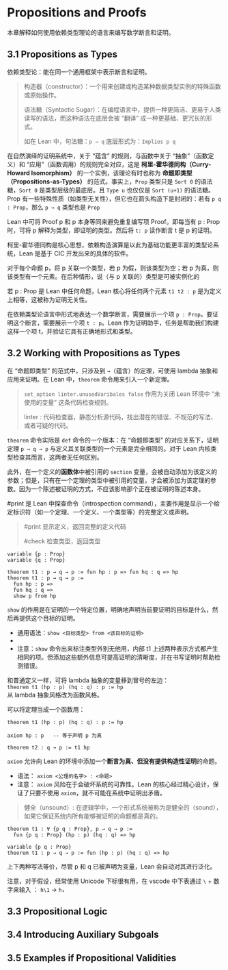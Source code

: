# Propositions and Proofs

本章解释如何使用依赖类型理论的语言来编写数学断言和证明。

## 3.1 Propositions as Types

依赖类型论：能在同一个通用框架中表示断言和证明。

> 构造器（constructor）：一个用来创建或构造某种数据类型实例的特殊函数或原始操作。
>
> 语法糖（Syntactic Sugar）：在编程语言中，提供一种更简洁、更易于人类读写的语法，而这种语法在底层会被 “翻译” 成一种更基础、更冗长的形式。
>
> 如在 Lean 中，句法糖：`p → q` 底层形式为：`Implies p q`

在自然演绎的证明系统中，关于 “蕴含” 的规则，与函数中关于 “抽象”（函数定义）和 “应用”（函数调用）的规则完全对应，这是 **柯里-霍华德同构（Curry-Howard Isomorphism）** 的一个实例，该理论有时也称为 **命题即类型（Propositions-as-Types）** 的范式。事实上，`Prop` 类型只是 `Sort 0` 的语法糖，`Sort 0` 是类型层级的最底层。且 `Type u` 也仅仅是 `Sort (u+1)` 的语法糖。Prop 有一些特殊性质（如类型无关性），但它也在箭头构造下是封闭的：若有 `p q : Prop`，那么 `p → q` 类型也是 `Prop`

Lean 中可将 Proof p 和 p 本身等同来避免重复编写项 Proof。即每当有 p : Prop 时，可将 p 解释为类型，即证明的类型。然后将 `t: p` 读作断言 t 是 p 的证明。

柯里-霍华德同构是核心思想，依赖构造演算是以此为基础功能更丰富的类型论系统，Lean 是基于 CIC 开发出来的具体的软件。

对于每个命题 p，将 p 关联一个类型，若 p 为假，则该类型为空；若 p 为真，则该类型有一个元素。在后种情形，说（与 p 关联的）类型是可被实例化的

若 p : Prop 是 Lean 中任何命题，Lean 核心将任何两个元素 `t1 t2 : p` 是为定义上相等，这被称为证明无关性。

在依赖类型论语言中形式地表达一个数学断言，需要展示一个项 `p : Prop`。要证明这个断言，需要展示一个项 `t : p`。Lean 作为证明助手，任务是帮助我们构建这样一个项 t，并验证它具有正确地形式和类型。

## 3.2 Working with Propositions as Types

在 “命题即类型” 的范式中，只涉及到 `→`（蕴含）的定理，可使用 lambda 抽象和应用来证明。在 Lean 中，`theorem` 命令用来引入一个新定理。 

> `set_option linter.unusedVaribales false` 作用为关闭 Lean 环境中 “未使用的变量” 这条代码检查规则。
>
> linter : 代码检查器，静态分析源代码，找出潜在的错误、不规范的写法、或者可疑的代码。

`theorem` 命令实际是 `def` 命令的一个版本：在 “命题即类型” 的对应关系下，证明定理 `p → q → p` 与定义其关联类型的一个元素是完全相同的。对于 Lean 内核类型检查其而言，这两者无任何区别。

此外，在一个定义的**函数体**中被引用的 `section` 变量，会被自动添加为该定义的参数；但是，只有在一个定理的类型中被引用的变量，才会被添加为该定理的参数。因为一个陈述被证明的方式，不应该影响那个正在被证明的陈述本身。

#print 是 Lean 中探查命令（introspection command），主要作用是显示一个给定标识符（如一个定理、一个定义、一个类型等）的完整定义或声明。
> 
> #print 显示定义，返回完整的定义代码
>
> #check 检查类型，返回类型

``` lean
variable {p : Prop}
variable {q : Prop}

theorem t1 : p → q → p := fun hp : p => fun hq : q => hp
theorem t1 : p → q → p :=
  fun hp : p =>
  fun hq : q =>
  show p from hp
```
`show` 的作用是在证明的一个特定位置，明确地声明当前要证明的目标是什么，然后再提供这个目标的证明。
- 通用语法：`show <目标类型> from <该目标的证明>`
- 
- 注意：`show` 命令出来标注类型外别无他用，内部 t1 上述两种表示方式都产生相同的项。但添加这些额外信息可提高证明的清晰度，并在书写证明时帮助检测错误。


和普通定义一样，可将 lambda 抽象的变量移到冒号的左边：   
`theorem t1 (hp : p) (hq : q) : p := hp`               
从 lambda 抽象风格改为函数风格。

可以将定理当成一个函数用：
``` lean
theorem t1 (hp : p) (hq : q) : p := hp

axiom hp : p   -- 等于声明 p 为真

theorem t2 : q → p := t1 hp
```

`axiom` 允许向 Lean 的环境中添加一个**断言为真、但没有提供构造性证明**的命题。
- 语法： `axiom <公理的名字> : <命题>`
- 注意： `axiom` 风险在于会破坏系统的可靠性。Lean 的核心经过精心设计，保证了只要不使用 `axiom`，就不可能在系统中证明出矛盾。

> 健全（unsound）: 在逻辑学中，一个形式系统被称为是健全的（sound），如果它保证系统内所有能够被证明的命题都是真的。

```lean
theorem t1 : ∀ {p q : Prop}, p → q → p :=
  fun {p q : Prop} (hp : p) (hq : q) => hp

variable {p q : Prop}
theorem t1 : p → q → p := fun (hp : p) (hq : q) => hp
```
上下两种写法等价，尽管 p 和 q 已被声明为变量，Lean 会自动对其进行泛化。

注意，对于假设，经常使用 Unicode 下标很有用，在 vscode 中下表通过 `\` + 数字来输入 ： `h\1` → `h₁`

## 3.3 Propositional Logic










## 3.4 Introducing Auxiliary Subgoals





## 3.5 Examples if Propositional Validities





